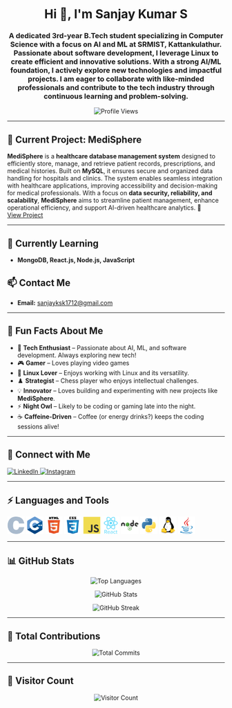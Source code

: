<h1 align="center">Hi 👋, I'm Sanjay Kumar S</h1>
<h3 align="center">A dedicated 3rd-year B.Tech student specializing in Computer Science with a focus on AI and ML at SRMIST, Kattankulathur. Passionate about software development, I leverage Linux to create efficient and innovative solutions. With a strong AI/ML foundation, I actively explore new technologies and impactful projects. I am eager to collaborate with like-minded professionals and contribute to the tech industry through continuous learning and problem-solving.</h3>

<p align="center">
  <img src="https://komarev.com/ghpvc/?username=sanjay1712ksk&label=Profile%20views&color=0e75b6&style=flat" alt="Profile Views" />
</p>

---

## 🔭 Current Project: MediSphere
**MediSphere** is a **healthcare database management system** designed to efficiently store, manage, and retrieve patient records, prescriptions, and medical histories. Built on **MySQL**, it ensures secure and organized data handling for hospitals and clinics. The system enables seamless integration with healthcare applications, improving accessibility and decision-making for medical professionals. With a focus on **data security, reliability, and scalability**, **MediSphere** aims to streamline patient management, enhance operational efficiency, and support AI-driven healthcare analytics. 🚀  
[View Project](https://github.com/Sanjay1712KSK/MediSphere)

---

## 🌱 Currently Learning
- **MongoDB, React.js, Node.js, JavaScript**

## 📫 Contact Me
- **Email:** sanjayksk1712@gmail.com

---

## 🎯 Fun Facts About Me
- 🚀 **Tech Enthusiast** – Passionate about AI, ML, and software development. Always exploring new tech!
- 🎮 **Gamer** – Loves playing video games 
- 🐧 **Linux Lover** – Enjoys working with Linux and its versatility.
- ♟️ **Strategist** – Chess player who enjoys intellectual challenges.
- 💡 **Innovator** – Loves building and experimenting with new projects like **MediSphere**.
- ⚡ **Night Owl** – Likely to be coding or gaming late into the night.
- ☕ **Caffeine-Driven** – Coffee (or energy drinks?) keeps the coding sessions alive!

---

## 🔗 Connect with Me
<p align="left">
<a href="https://www.linkedin.com/in/sanjaykumarksk/" target="blank">
  <img src="https://raw.githubusercontent.com/rahuldkjain/github-profile-readme-generator/master/src/images/icons/Social/linked-in-alt.svg" alt="LinkedIn" height="40" width="40" />
</a>
<a href="https://www.instagram.com/ordinarymanofearth1218/" target="blank">
  <img src="https://raw.githubusercontent.com/rahuldkjain/github-profile-readme-generator/master/src/images/icons/Social/instagram.svg" alt="Instagram" height="40" width="40" />
</a>
</p>

---

## ⚡ Languages and Tools
<p align="left">
  <img src="https://raw.githubusercontent.com/devicons/devicon/master/icons/c/c-original.svg" alt="C" width="40" height="40"/>
  <img src="https://raw.githubusercontent.com/devicons/devicon/master/icons/cplusplus/cplusplus-original.svg" alt="C++" width="40" height="40"/>
  <img src="https://raw.githubusercontent.com/devicons/devicon/master/icons/html5/html5-original-wordmark.svg" alt="HTML5" width="40" height="40"/>
  <img src="https://raw.githubusercontent.com/devicons/devicon/master/icons/css3/css3-original-wordmark.svg" alt="CSS3" width="40" height="40"/>
  <img src="https://raw.githubusercontent.com/devicons/devicon/master/icons/javascript/javascript-original.svg" alt="JavaScript" width="40" height="40"/>
  <img src="https://raw.githubusercontent.com/devicons/devicon/master/icons/react/react-original-wordmark.svg" alt="React" width="40" height="40"/>
  <img src="https://raw.githubusercontent.com/devicons/devicon/master/icons/nodejs/nodejs-original-wordmark.svg" alt="Node.js" width="40" height="40"/>
  <img src="https://raw.githubusercontent.com/devicons/devicon/master/icons/python/python-original.svg" alt="Python" width="40" height="40"/>
  <img src="https://raw.githubusercontent.com/devicons/devicon/master/icons/linux/linux-original.svg" alt="Linux" width="40" height="40"/>
  <img src="https://raw.githubusercontent.com/devicons/devicon/master/icons/java/java-original.svg" alt="Java" width="40" height="40"/>
</p>

---

## 📊 GitHub Stats
<p align="center">
  <img src="https://github-readme-stats.vercel.app/api/top-langs?username=sanjay1712ksk&show_icons=true&locale=en&layout=compact" alt="Top Languages" />
</p>
<p align="center">
  <img src="https://github-readme-stats.vercel.app/api?username=sanjay1712ksk&show_icons=true&locale=en" alt="GitHub Stats" />
</p>
<p align="center">
  <img src="https://github-readme-streak-stats.herokuapp.com/?user=sanjay1712ksk&theme=dark&hide_border=true" alt="GitHub Streak" />
</p>

---

## 🎯 Total Contributions
<p align="center">
  <img src="https://badges.pufler.dev/commits/yearly/sanjay1712ksk" alt="Total Commits" />
</p>

---

## 🎯 Visitor Count
<p align="center">
  <img src="https://komarev.com/ghpvc/?username=sanjay1712ksk&label=Profile%20Visitors&color=0e75b6&style=flat" alt="Visitor Count" />
</p>
